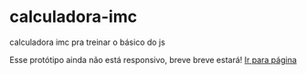 # calculadora-imc
 calculadora imc pra treinar o básico do js

Esse protótipo ainda não está responsivo, breve breve estará!
<a href="https://felilpz.github.io/calculadora-imc/index.html">Ir para página</a>